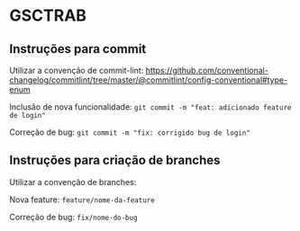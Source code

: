 # GSCTRAB

## Instruções para commit
Utilizar a convenção de commit-lint:
https://github.com/conventional-changelog/commitlint/tree/master/@commitlint/config-conventional#type-enum

Inclusão de nova funcionalidade:
`git commit -m "feat: adicionado feature de login"`

Correção de bug:
`git commit -m "fix: corrigido bug de login"`


## Instruções para criação de branches
Utilizar a convenção de branches:

Nova feature:
`feature/nome-da-feature`

Correção de bug:
`fix/nome-do-bug`
